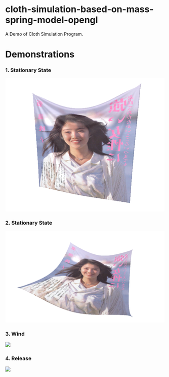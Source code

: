 # cloth-simulation-based-on-mass-spring-model-opengl
A Demo of Cloth Simulation Program.
<h1>Demonstrations</h1>
<h3>1. Stationary State</h3>
<img src="Images/images_1.png" />
<h3>2. Stationary State</h3>
<img src="Images/images_2.png" />
<h3>3. Wind</h3>
<img src="Images/images_3.gif" />
<h3>4. Release</h3>
<img src="Images/images_4.gif" />
